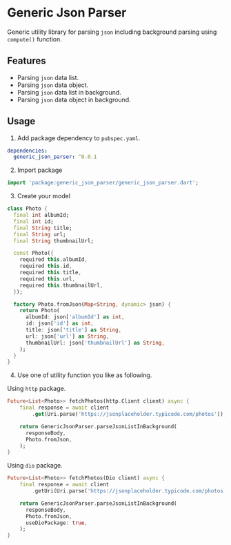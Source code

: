 # Generic Json Parser

Generic utility library for parsing `json` including background parsing using `compute()` function.

## Features

- Parsing `json` data list.
- Parsing `json` data object.
- Parsing `json` data list in background.
- Parsing `json` data object in background.

## Usage

1. Add package dependency to `pubspec.yaml`.

```yaml
dependencies:
  generic_json_parser: ^0.0.1
```

2. Import package

```dart
import 'package:generic_json_parser/generic_json_parser.dart';
```

3. Create your model

```dart
class Photo {
  final int albumId;
  final int id;
  final String title;
  final String url;
  final String thumbnailUrl;

  const Photo({
    required this.albumId,
    required this.id,
    required this.title,
    required this.url,
    required this.thumbnailUrl,
  });

  factory Photo.fromJson(Map<String, dynamic> json) {
    return Photo(
      albumId: json['albumId'] as int,
      id: json['id'] as int,
      title: json['title'] as String,
      url: json['url'] as String,
      thumbnailUrl: json['thumbnailUrl'] as String,
    );
  }
}

```

4. Use one of utility function you like as following.

Using `http` package.

```dart
Future<List<Photo>> fetchPhotos(http.Client client) async {
    final response = await client
        .get(Uri.parse('https://jsonplaceholder.typicode.com/photos'));

    return GenericJsonParser.parseJsonListInBackground(
      responseBody,
      Photo.fromJson,
    );
}
```

Using `dio` package.

```dart
Future<List<Photo>> fetchPhotos(Dio client) async {
    final response = await client
        .getUri(Uri.parse('https://jsonplaceholder.typicode.com/photos'));

    return GenericJsonParser.parseJsonListInBackground(
      responseBody,
      Photo.fromJson,
      useDioPackage: true,
    );
}
```

